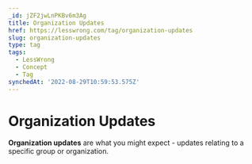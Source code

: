 ```yaml
---
_id: jZF2jwLnPKBv6m3Ag
title: Organization Updates
href: https://lesswrong.com/tag/organization-updates
slug: organization-updates
type: tag
tags:
  - LessWrong
  - Concept
  - Tag
synchedAt: '2022-08-29T10:59:53.575Z'
---
```

# Organization Updates

**Organization updates** are what you might expect - updates relating to a specific group or organization.